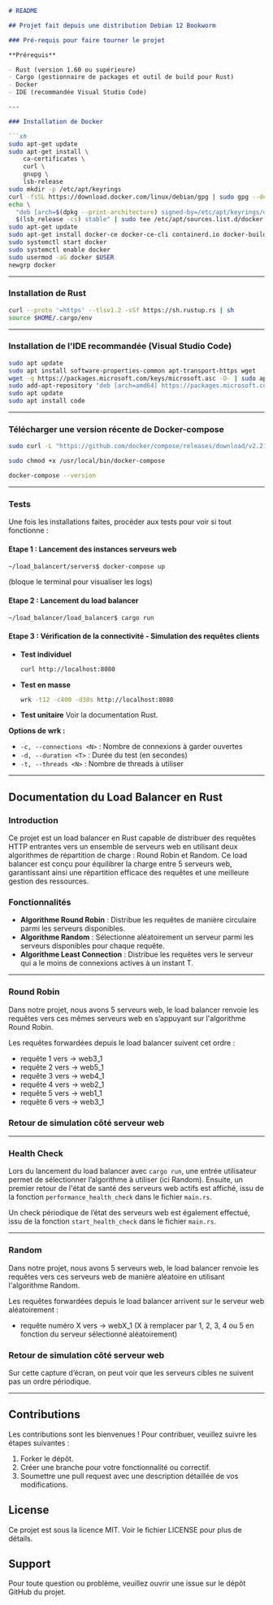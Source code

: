```markdown
# README

## Projet fait depuis une distribution Debian 12 Bookworm

### Pré-requis pour faire tourner le projet

**Prérequis**

- Rust (version 1.60 ou supérieure)
- Cargo (gestionnaire de packages et outil de build pour Rust)
- Docker
- IDE (recommandée Visual Studio Code)

---

### Installation de Docker

```sh
sudo apt-get update
sudo apt-get install \
    ca-certificates \
    curl \
    gnupg \
    lsb-release
sudo mkdir -p /etc/apt/keyrings
curl -fsSL https://download.docker.com/linux/debian/gpg | sudo gpg --dearmor -o /etc/apt/keyrings/docker.gpg
echo \
  "deb [arch=$(dpkg --print-architecture) signed-by=/etc/apt/keyrings/docker.gpg] https://download.docker.com/linux/debian \
  $(lsb_release -cs) stable" | sudo tee /etc/apt/sources.list.d/docker.list > /dev/null
sudo apt-get update
sudo apt-get install docker-ce docker-ce-cli containerd.io docker-buildx-plugin docker-compose-plugin
sudo systemctl start docker
sudo systemctl enable docker
sudo usermod -aG docker $USER
newgrp docker
```

---

### Installation de Rust

```sh
curl --proto '=https' --tlsv1.2 -sSf https://sh.rustup.rs | sh
source $HOME/.cargo/env
```

---

### Installation de l'IDE recommandée (Visual Studio Code)

```sh
sudo apt update
sudo apt install software-properties-common apt-transport-https wget
wget -q https://packages.microsoft.com/keys/microsoft.asc -O- | sudo apt-key add -
sudo add-apt-repository "deb [arch=amd64] https://packages.microsoft.com/repos/vscode stable main"
sudo apt update
sudo apt install code
```

---

### Télécharger une version récente de Docker-compose

```sh
sudo curl -L "https://github.com/docker/compose/releases/download/v2.21.0/docker-compose-$(uname -s)-$(uname -m)" -o /usr/local/bin/docker-compose

sudo chmod +x /usr/local/bin/docker-compose

docker-compose --version
```

---

### Tests

Une fois les installations faites, procéder aux tests pour voir si tout fonctionne :

#### Etape 1 : Lancement des instances serveurs web

```sh
~/load_balancert/servers$ docker-compose up
```

(bloque le terminal pour visualiser les logs)

#### Etape 2 : Lancement du load balancer

```sh
~/load_balancer/load_balancer$ cargo run
```

#### Etape 3 : Vérification de la connectivité - Simulation des requêtes clients

- **Test individuel**
  ```sh
  curl http://localhost:8080
  ```

- **Test en masse**
  ```sh
  wrk -t12 -c400 -d30s http://localhost:8080
  ```

- **Test unitaire**
  Voir la documentation Rust.

**Options de wrk :**

- `-c, --connections <N>` : Nombre de connexions à garder ouvertes
- `-d, --duration <T>` : Durée du test (en secondes)
- `-t, --threads <N>` : Nombre de threads à utiliser

---

## Documentation du Load Balancer en Rust

### Introduction

Ce projet est un load balancer en Rust capable de distribuer des requêtes HTTP entrantes vers un ensemble de serveurs web en utilisant deux algorithmes de répartition de charge : Round Robin et Random. Ce load balancer est conçu pour équilibrer la charge entre 5 serveurs web, garantissant ainsi une répartition efficace des requêtes et une meilleure gestion des ressources.

### Fonctionnalités

- **Algorithme Round Robin** : Distribue les requêtes de manière circulaire parmi les serveurs disponibles.
- **Algorithme Random** : Sélectionne aléatoirement un serveur parmi les serveurs disponibles pour chaque requête.
- **Algorithme Least Connection** : Distribue les requêtes vers le serveur qui a le moins de connexions actives à un instant T.

---

### Round Robin

Dans notre projet, nous avons 5 serveurs web, le load balancer renvoie les requêtes vers ces mêmes serveurs web en s’appuyant sur l'algorithme Round Robin.

Les requêtes forwardées depuis le load balancer suivent cet ordre :

- requête 1
  vers → web3_1
- requête 2
  vers → web5_1
- requête 3
  vers → web4_1
- requête 4
  vers → web2_1
- requête 5
  vers → web1_1
- requête 6
  vers → web3_1

### Retour de simulation côté serveur web

---

### Health Check

Lors du lancement du load balancer avec `cargo run`, une entrée utilisateur permet de sélectionner l’algorithme à utiliser (ici Random). Ensuite, un premier retour de l'état de santé des serveurs web actifs est affiché, issu de la fonction `performance_health_check` dans le fichier `main.rs`.

Un check périodique de l’état des serveurs web est également effectué, issu de la fonction `start_health_check` dans le fichier `main.rs`.

---

### Random

Dans notre projet, nous avons 5 serveurs web, le load balancer renvoie les requêtes vers ces serveurs web de manière aléatoire en utilisant l'algorithme Random.

Les requêtes forwardées depuis le load balancer arrivent sur le serveur web aléatoirement :

- requête numéro X
  vers → webX_1 (X à remplacer par 1, 2, 3, 4 ou 5 en fonction du serveur sélectionné aléatoirement)

### Retour de simulation côté serveur web

Sur cette capture d’écran, on peut voir que les serveurs cibles ne suivent pas un ordre périodique.

---

## Contributions

Les contributions sont les bienvenues ! Pour contribuer, veuillez suivre les étapes suivantes :

1. Forker le dépôt.
2. Créer une branche pour votre fonctionnalité ou correctif.
3. Soumettre une pull request avec une description détaillée de vos modifications.

## License

Ce projet est sous la licence MIT. Voir le fichier LICENSE pour plus de détails.

## Support

Pour toute question ou problème, veuillez ouvrir une issue sur le dépôt GitHub du projet.
```
